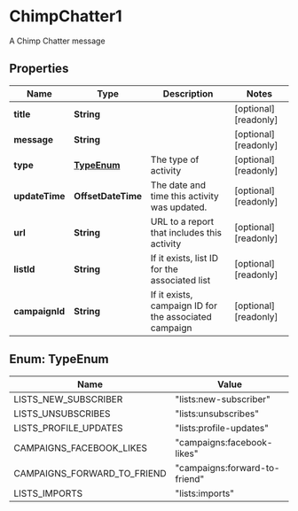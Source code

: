 

# ChimpChatter1

A Chimp Chatter message

## Properties

| Name | Type | Description | Notes |
|------------ | ------------- | ------------- | -------------|
|**title** | **String** |  |  [optional] [readonly] |
|**message** | **String** |  |  [optional] [readonly] |
|**type** | [**TypeEnum**](#TypeEnum) | The type of activity |  [optional] [readonly] |
|**updateTime** | **OffsetDateTime** | The date and time this activity was updated. |  [optional] [readonly] |
|**url** | **String** | URL to a report that includes this activity |  [optional] [readonly] |
|**listId** | **String** | If it exists, list ID for the associated list |  [optional] [readonly] |
|**campaignId** | **String** | If it exists, campaign ID for the associated campaign |  [optional] [readonly] |



## Enum: TypeEnum

| Name | Value |
|---- | -----|
| LISTS_NEW_SUBSCRIBER | &quot;lists:new-subscriber&quot; |
| LISTS_UNSUBSCRIBES | &quot;lists:unsubscribes&quot; |
| LISTS_PROFILE_UPDATES | &quot;lists:profile-updates&quot; |
| CAMPAIGNS_FACEBOOK_LIKES | &quot;campaigns:facebook-likes&quot; |
| CAMPAIGNS_FORWARD_TO_FRIEND | &quot;campaigns:forward-to-friend&quot; |
| LISTS_IMPORTS | &quot;lists:imports&quot; |



